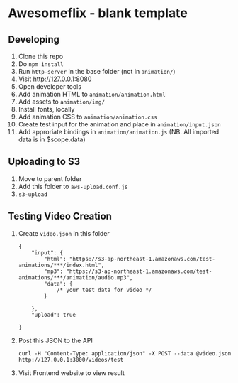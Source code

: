 # Awesomeflix - blank template

## Developing
1. Clone this repo
2. Do ```npm install```
3. Run ```http-server``` in the base folder (not in ```animation/```)
4. Visit http://127.0.0.1:8080
5. Open developer tools
4. Add animation HTML to ```animation/animation.html```
7. Add assets to ```animation/img/```
8. Install fonts, locally 
6. Add animation CSS to ```animation/animation.css```
7. Create test input for the animation and place in ```animation/input.json```
8. Add approriate bindings in ```animation/animation.js``` (NB. All imported data is in $scope.data)

## Uploading to S3
1. Move to parent folder
2. Add this folder to ```aws-upload.conf.js```
2. ```s3-upload```

## Testing Video Creation
1. Create ```video.json``` in this folder
	```
	{
		"input": {
			"html": "https://s3-ap-northeast-1.amazonaws.com/test-animations/***/index.html",
			"mp3": "https://s3-ap-northeast-1.amazonaws.com/test-animations/***/animation/audio.mp3",
			"data": {
				/* your test data for video */
			}

		},
		"upload": true

	}
	```

2. Post this JSON to the API

	```
	curl -H "Content-Type: application/json" -X POST --data @video.json http://127.0.0.1:3000/videos/test
	```

3. Visit Frontend website to view result

## 


